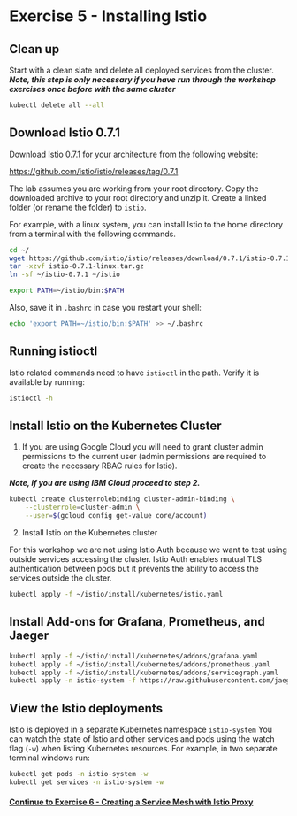 # Exercise 5 - Installing Istio

## Clean up

Start with a clean slate and delete all deployed services from the cluster.
**_Note, this step is only necessary if you have run through the workshop exercises once before with the same cluster_**

```sh
kubectl delete all --all
```

## Download Istio 0.7.1

Download Istio 0.7.1 for your architecture from the following website:

https://github.com/istio/istio/releases/tag/0.7.1

The lab assumes you are working from your root directory. Copy the downloaded archive to your root directory and unzip it. Create a linked folder (or rename the folder) to `istio`.

For example, with a linux system, you can install Istio to the home directory from a terminal with the following commands.
```sh
cd ~/
wget https://github.com/istio/istio/releases/download/0.7.1/istio-0.7.1-linux.tar.gz
tar -xzvf istio-0.7.1-linux.tar.gz
ln -sf ~/istio-0.7.1 ~/istio
```

```sh
export PATH=~/istio/bin:$PATH
```

Also, save it in `.bashrc` in case you restart your shell:
```sh
echo 'export PATH=~/istio/bin:$PATH' >> ~/.bashrc
```

## Running istioctl

Istio related commands need to have `istioctl` in the path. Verify it is available by running:

```sh
istioctl -h
```

## Install Istio on the Kubernetes Cluster

1. If you are using Google Cloud you will need to grant cluster admin permissions to the current user (admin permissions are required to create the necessary RBAC rules for Istio).

**_Note, if you are using IBM Cloud proceed to step 2._**

```sh
kubectl create clusterrolebinding cluster-admin-binding \
    --clusterrole=cluster-admin \
    --user=$(gcloud config get-value core/account)
```
2. Install Istio on the Kubernetes cluster

For this workshop we are not using Istio Auth because we want to test using outside services accessing the cluster.  Istio Auth enables mutual TLS authentication between pods but it prevents the ability to access the services outside the cluster.

```sh
kubectl apply -f ~/istio/install/kubernetes/istio.yaml
```


##  Install Add-ons for Grafana, Prometheus, and Jaeger

```sh
kubectl apply -f ~/istio/install/kubernetes/addons/grafana.yaml
kubectl apply -f ~/istio/install/kubernetes/addons/prometheus.yaml
kubectl apply -f ~/istio/install/kubernetes/addons/servicegraph.yaml
kubectl apply -n istio-system -f https://raw.githubusercontent.com/jaegertracing/jaeger-kubernetes/master/all-in-one/jaeger-all-in-one-template.yml
```

## View the Istio deployments

Istio is deployed in a separate Kubernetes namespace `istio-system`  You can watch the state of Istio and other services and pods using the watch flag (`-w`) when listing Kubernetes resources. For example, in two separate terminal windows run:

```sh
kubectl get pods -n istio-system -w
kubectl get services -n istio-system -w
```

#### [Continue to Exercise 6 - Creating a Service Mesh with Istio Proxy](../exercise-6/README.md)
